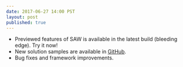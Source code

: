 ```yaml
--- 
date: 2017-06-27 14:00 PST
layout: post
published: true
---
```


- Previewed features of SAW is available in the latest build (bleeding edge). Try it now!
- New solution samples are available in [GitHub](https://github.com/Azure/Azure-CortanaIntelligence-SolutionAuthoringWorkspace/tree/master/Samples).
- Bug fixes and framework improvements.

<!--more-->
